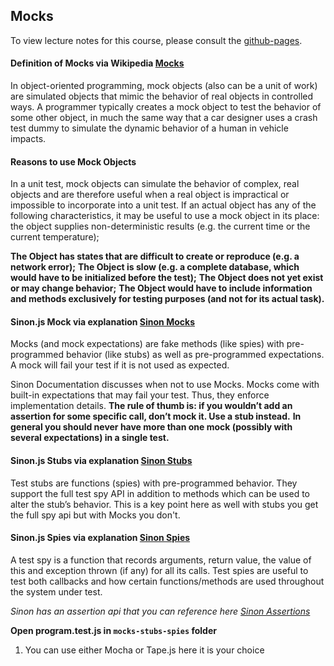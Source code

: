## Mocks

To view lecture notes for this course, please consult the [github-pages](https://code-craftsmanship-saturdays.github.io/software-testing).

#### Definition of Mocks via Wikipedia [Mocks](https://en.wikipedia.org/wiki/Mock_object)
In object-oriented programming, mock objects (also can be a unit of work) are simulated objects that mimic the behavior of real objects in controlled ways. A programmer typically creates a mock object to test the behavior of some other object, in much the same way that a car designer uses a crash test dummy to simulate the dynamic behavior of a human in vehicle impacts.

#### Reasons to use Mock Objects
In a unit test, mock objects can simulate the behavior of complex, real objects and are therefore useful when a real object is impractical or impossible to incorporate into a unit test. If an actual object has any of the following characteristics, it may be useful to use a mock object in its place:
the object supplies non-deterministic results (e.g. the current time or the current temperature);

**The Object has states that are difficult to create or reproduce (e.g. a network error);**
**The Object is slow (e.g. a complete database, which would have to be initialized before the test);**
**The Object does not yet exist or may change behavior;**
**The Object would have to include information and methods exclusively for testing purposes (and not for its actual task).**

#### Sinon.js Mock via explanation [Sinon Mocks](http://sinonjs.org/docs/#mocks)
Mocks (and mock expectations) are fake methods (like spies) with pre-programmed behavior (like stubs) as well as pre-programmed expectations.
A mock will fail your test if it is not used as expected.

Sinon Documentation discusses when not to use Mocks.
Mocks come with built-in expectations that may fail your test. Thus, they enforce implementation details.
**The rule of thumb is: if you wouldn’t add an assertion for some specific call, don’t mock it. Use a stub instead.** 
**In general you should never have more than one mock (possibly with several expectations) in a single test.**

#### Sinon.js Stubs via explanation [Sinon Stubs](http://sinonjs.org/docs/#stubs)
Test stubs are functions (spies) with pre-programmed behavior. They support the full test spy API in addition to methods which can be used to alter the stub’s behavior.
This is a key point here as well with stubs you get the full spy api but with Mocks you don't.

#### Sinon.js Spies via explanation [Sinon Spies](http://sinonjs.org/docs/#spies)
A test spy is a function that records arguments, return value, the value of this and exception thrown (if any) for all its calls.
Test spies are useful to test both callbacks and how certain functions/methods are used throughout the system under test.

*Sinon has an assertion api that you can reference here [Sinon Assertions](http://sinonjs.org/docs/#assertions)*

**Open program.test.js in `mocks-stubs-spies` folder**

1. You can use either Mocha or Tape.js here it is your choice